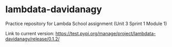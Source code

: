 # lambdata-davidanagy
Practice repository for Lambda School assignment (Unit 3 Sprint 1 Module 1)

Link to current version: https://test.pypi.org/manage/project/lambdata-davidanagy/release/0.1.2/
